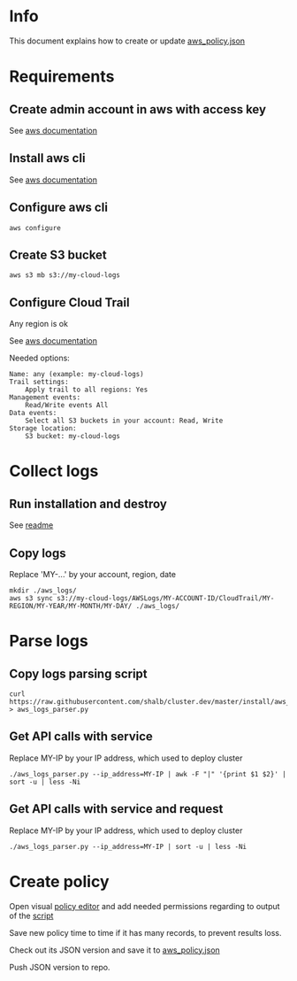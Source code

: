 # Info

This document explains how to create or update [aws_policy.json](../install/aws_policy.json)

# Requirements

## Create admin account in aws with access key

See [aws documentation](https://docs.aws.amazon.com/IAM/latest/UserGuide/id_users_create.html)

## Install aws cli

See [aws documentation](https://docs.aws.amazon.com/cli/latest/userguide/cli-chap-install.html)

## Configure aws cli

~~~~
aws configure
~~~~

## Create S3 bucket

~~~~
aws s3 mb s3://my-cloud-logs
~~~~

## Configure Cloud Trail

Any region is ok

See [aws documentation](https://docs.aws.amazon.com/awscloudtrail/latest/userguide/cloudtrail-tutorial.html#tutorial-step2)

Needed options:

~~~~
Name: any (example: my-cloud-logs)
Trail settings:
    Apply trail to all regions: Yes
Management events:
    Read/Write events All
Data events:
    Select all S3 buckets in your account: Read, Write 
Storage location:
    S3 bucket: my-cloud-logs
~~~~

# Collect logs

## Run installation and destroy

See [readme](../README.md)

## Copy logs

Replace 'MY-...' by your account, region, date

~~~~
mkdir ./aws_logs/
aws s3 sync s3://my-cloud-logs/AWSLogs/MY-ACCOUNT-ID/CloudTrail/MY-REGION/MY-YEAR/MY-MONTH/MY-DAY/ ./aws_logs/
~~~~

# Parse logs

## Copy logs parsing script

~~~~
curl https://raw.githubusercontent.com/shalb/cluster.dev/master/install/aws_logs_parser.py > aws_logs_parser.py
~~~~

## Get API calls with service

Replace MY-IP by your IP address, which used to deploy cluster

~~~~
./aws_logs_parser.py --ip_address=MY-IP | awk -F "|" '{print $1 $2}' | sort -u | less -Ni
~~~~

## Get API calls with service and request

Replace MY-IP by your IP address, which used to deploy cluster

~~~~
./aws_logs_parser.py --ip_address=MY-IP | sort -u | less -Ni
~~~~

# Create policy

Open visual [policy editor](https://console.aws.amazon.com/iam/home?#/policies$new?step=edit) and add needed permissions regarding to output of the [script](../install/aws_logs_parser.py)

Save new policy time to time if it has many records, to prevent results loss.

Check out its JSON version and save it to [aws_policy.json](../install/aws_policy.json)

Push JSON version to repo.

